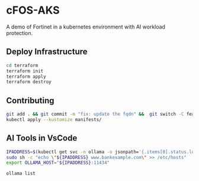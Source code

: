 # cFOS-AKS

A demo of Fortinet in a kubernetes environment with AI workload protection.

## Deploy Infrastructure

```bash
cd terraform
terraform init
terraform apply
terraform destroy
```

## Contributing

```bash
git add . && git commit -m "fix: update the fqdn" &&  git switch -C feat01 "dev" && git push && gh pr create -a @me -B dev -t "feat: adding new feature" -b "fixing tags" && gh pr merge -m -d
kubectl apply --kustomize manifests/
```

## AI Tools in VsCode

```bash
IPADDRESS=$(kubectl get svc -n ollama -o jsonpath='{.items[0].status.loadBalancer.ingress[0].ip}')
sudo sh -c "echo \"${IPADDRESS} www.bankexample.com\" >> /etc/hosts"
export OLLAMA_HOST="${IPADDRESS}:11434"
```

```bash
ollama list
```
